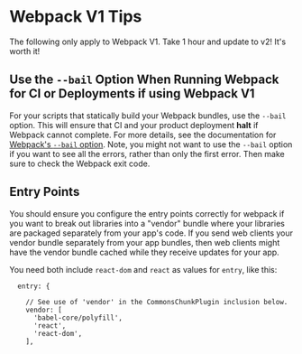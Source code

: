 # Webpack V1 Tips

The following only apply to Webpack V1. Take 1 hour and update to v2! It's worth it!

## Use the `--bail` Option When Running Webpack for CI or Deployments if using Webpack V1

For your scripts that statically build your Webpack bundles, use the `--bail` option. This will ensure that CI and your product deployment **halt** if Webpack cannot complete. For more details, see the documentation for [Webpack's `--bail` option](https://webpack.js.org/configuration/other-options/#bail). Note, you might not want to use the `--bail` option if you want to see all the errors, rather than only the first error. Then make sure to check the Webpack exit code.

## Entry Points

You should ensure you configure the entry points correctly for webpack if you want to break out libraries into a "vendor" bundle where your libraries are packaged separately from your app's code. If you send web clients your vendor bundle separately from your app bundles, then web clients might have the vendor bundle cached while they receive updates for your app.

You need both include `react-dom` and `react` as values for `entry`, like this:

```
  entry: {

    // See use of 'vendor' in the CommonsChunkPlugin inclusion below.
    vendor: [
      'babel-core/polyfill',
      'react',
      'react-dom',
    ],
```
